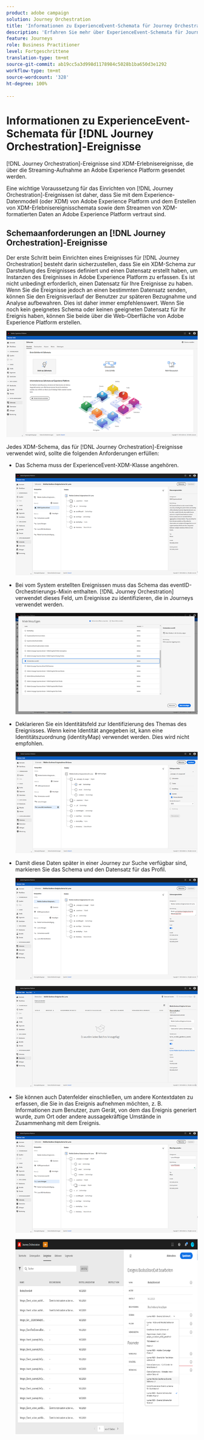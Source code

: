 ```yaml
---
product: adobe campaign
solution: Journey Orchestration
title: 'Informationen zu ExperienceEvent-Schemata für Journey Orchestration-Ereignisse '
description: 'Erfahren Sie mehr über ExperienceEvent-Schemata für Journey Orchestration-Ereignisse. '
feature: Journeys
role: Business Practitioner
level: Fortgeschrittene
translation-type: tm+mt
source-git-commit: ab19cc5a3d998d1178984c5028b1ba650d3e1292
workflow-type: tm+mt
source-wordcount: '328'
ht-degree: 100%

---
```




# Informationen zu ExperienceEvent-Schemata für [!DNL Journey Orchestration]-Ereignisse

[!DNL Journey Orchestration]-Ereignisse sind XDM-Erlebnisereignisse, die über die Streaming-Aufnahme an Adobe Experience Platform gesendet werden.

Eine wichtige Voraussetzung für das Einrichten von [!DNL Journey Orchestration]-Ereignissen ist daher, dass Sie mit dem Experience-Datenmodell (oder XDM) von Adobe Experience Platform und dem Erstellen von XDM-Erlebnisereignisschemata sowie dem Streamen von XDM-formatierten Daten an Adobe Experience Platform vertraut sind.

## Schemaanforderungen an [!DNL Journey Orchestration]-Ereignisse

Der erste Schritt beim Einrichten eines Ereignisses für [!DNL Journey Orchestration] besteht darin sicherzustellen, dass Sie ein XDM-Schema zur Darstellung des Ereignisses definiert und einen Datensatz erstellt haben, um Instanzen des Ereignisses in Adobe Experience Platform zu erfassen. Es ist nicht unbedingt erforderlich, einen Datensatz für Ihre Ereignisse zu haben. Wenn Sie die Ereignisse jedoch an einen bestimmten Datensatz senden, können Sie den Ereignisverlauf der Benutzer zur späteren Bezugnahme und Analyse aufbewahren. Dies ist daher immer empfehlenswert. Wenn Sie noch kein geeignetes Schema oder keinen geeigneten Datensatz für Ihr Ereignis haben, können Sie beide über die Web-Oberfläche von Adobe Experience Platform erstellen.

![](../assets/schema1.png)

Jedes XDM-Schema, das für [!DNL Journey Orchestration]-Ereignisse verwendet wird, sollte die folgenden Anforderungen erfüllen:

* Das Schema muss der ExperienceEvent-XDM-Klasse angehören.

   ![](../assets/schema2.png)

* Bei vom System erstellten Ereignissen muss das Schema das eventID-Orchestrierungs-Mixin enthalten. [!DNL Journey Orchestration] verwendet dieses Feld, um Ereignisse zu identifizieren, die in Journeys verwendet werden.

   ![](../assets/schema3.png)

* Deklarieren Sie ein Identitätsfeld zur Identifizierung des Themas des Ereignisses. Wenn keine Identität angegeben ist, kann eine Identitätszuordnung (identityMap) verwendet werden. Dies wird nicht empfohlen.

   ![](../assets/schema4.png)

* Damit diese Daten später in einer Journey zur Suche verfügbar sind, markieren Sie das Schema und den Datensatz für das Profil.

   ![](../assets/schema5.png)

   ![](../assets/schema6.png)

* Sie können auch Datenfelder einschließen, um andere Kontextdaten zu erfassen, die Sie in das Ereignis aufnehmen möchten, z. B. Informationen zum Benutzer, zum Gerät, von dem das Ereignis generiert wurde, zum Ort oder andere aussagekräftige Umstände in Zusammenhang mit dem Ereignis.

   ![](../assets/schema7.png)

   ![](../assets/schema8.png)